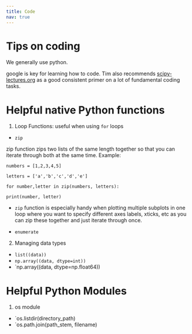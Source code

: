 ```yaml
---
title: Code
nav: true
---
```


# Tips on coding
We generally use python.

google is key for learning how to code.  Tim also recommends [scipy-lectures.org](https://scipy-lectures.org/) as a good consistent primer on a lot of fundamental coding tasks.


# Helpful native Python functions
1. Loop Functions: useful when using `for` loops
- `zip`

zip function zips two lists of the same length together so that you can iterate through both at the same time. 
Example:

`numbers = [1,2,3,4,5]`

`letters = ['a','b','c','d','e']`

`for number,letter in zip(numbers, letters):`

  `print(number, letter)`
- `zip` function is especially handy when plotting multiple subplots in one loop where you want to specify different axes labels, xticks, etc as you can zip these together and just iterate through once.

- `enumerate`
2. Managing data types
- `list((data))`
- `np.array((data, dtype=int))`
- `np.array((data, dtype=np.float64))

# Helpful Python Modules
1. os module
- `os.listdir(directory_path)
- `os.path.join(path_stem, filename)


